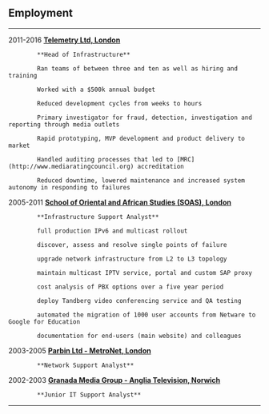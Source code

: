 ## Employment

----------- ------------------------------------------------------------------
2011-2016   **[Telemetry Ltd, London](https://telemetry.com/)**

            **Head of Infrastructure**

            Ran teams of between three and ten as well as hiring and training

            Worked with a $500k annual budget

            Reduced development cycles from weeks to hours

            Primary investigator for fraud, detection, investigation and reporting through media outlets

            Rapid prototyping, MVP development and product delivery to market

            Handled auditing processes that led to [MRC](http://www.mediaratingcouncil.org) accreditation

            Reduced downtime, lowered maintenance and increased system autonomy in responding to failures

2005-2011   **[School of Oriental and African Studies (SOAS), London](https://www.soas.ac.uk)**

            **Infrastructure Support Analyst**
 
            full production IPv6 and multicast rollout

            discover, assess and resolve single points of failure

            upgrade network infrastructure from L2 to L3 topology

            maintain multicast IPTV service, portal and custom SAP proxy

            cost analysis of PBX options over a five year period

            deploy Tandberg video conferencing service and QA testing

            automated the migration of 1000 user accounts from Netware to Google for Education

            documentation for end-users (main website) and colleagues

2003-2005   **[Parbin Ltd - MetroNet, London](http://www.metronet.co.uk)**

            **Network Support Analyst**

2002-2003   **[Granada Media Group - Anglia Television, Norwich](https://en.wikipedia.org/wiki/Granada_plc)**

            **Junior IT Support Analyst**
----------- ------------------------------------------------------------------


